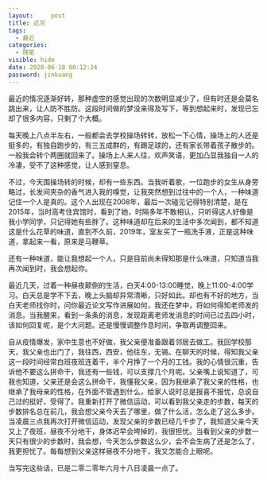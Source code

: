 ```yaml
---
layout:     post
title: 近况
tags:
  - 最近
categories:
  - 随笔
visible: hide
date: 2020-06-18 00:12:24
password: jinkuang
---
```


最近的情况逐渐好转，那种虚空的感觉出现的次数明显减少了，但有时还是会莫名跳出来，让人防不胜防。这段时间做的梦没来得及写下，等到想起来时，发现已忘却了很多内容，只剩了个大概。

每天晚上八点半左右，一般都会去学校操场转转，放松一下心情，操场上的人还是挺多的，有独自跑步的，有三五成群的，有踢足球的，还有家长带着孩子散步的。一般我会转个两圈就回来了。操场上人来人往，欢声笑语，更加凸显我独自一人的冷凄，受不了这种感觉，让人感到窒息。

<!--more-->

不过，今天围操场转的时候，却有一些东西。当我听着歌，一位跑步的女生从身旁略过，长发间夹杂的香气进入我的嗅觉，让我突然想到过往中的一个人，一种味道记住一个人是真的。这个人出现在2008年，最后一次碰见记得特别清楚，是在2015年，当时高考住宾馆时，看到了她，时隔多年不敢相认，只听得这人好像是我小学同学，只记得她有些胖了。这种味道却在后来的生活中多次闻到，都不知道这是什么花草的味道，直到不久前，2019年，室友买了一瓶洗手液，正是这种味道，拿起来一看，原来是马鞭草。

还有一种味道，能让我想起一个人，只是目前尚未得知那是什么味道，只知道当我再次闻到时，我会想起你。

最近几天，过着一种昼夜颠倒的生活，白天4:00-13:00睡觉，晚上11:00-4:00学习。白天总是学不下去，晚上头脑却异常清晰，只好如此。却也有不好的地方，当白天老师找你时，问你最近论文写作进展如何，我还在梦中，将如何得知老师发的消息。当我醒来，看到一条条的消息，发现距离老师发消息的时间已过去四小时，该如何回复呢，是个大问题。还是慢慢调整作息时间，争取再调整回来。

自从疫情爆发，家中生意也不好做，我父亲便准备跟着邻居去做工。我回学校那天，我父亲也出门了，我往西，西安，他往东，无锡。在聊天的时候，得知我父亲这一段时间经常白班夜班连着干，半个月挣了一个月的工钱。我的心情很沉重，告诉他不要这么拼命干，我还有一些钱，可以支撑几个月呢。父亲嘴上说知道了，可我也知道，父亲还是会这么拼命干，我懂我父亲，因为我继承了我父亲的性格，也继承了我母亲的性格，在外面不管遇到什么，给家人说时总是报喜不报忧，总说自己过的挺好，受得了。我重新打开了微信运动，可以看到我父亲走的步数，每天的步数排名总在前几，我会想父亲今天去了哪里，做了什么活，怎么走了这么多步。当凌晨三点我再次打开微信运动，发现父亲的步数已经几千步了，我知道父亲今天又上了夜班，昼夜不分地干，身体迟早会垮掉的，我很担忧。当看到父亲的步数一天只有很少的步数时，我会想，今天怎么步数这么少，会不会生病了还是怎么了，我更担忧了。每每想到父亲这样昼夜不分地干，我又怎能合上眼呢。

当写完这些话，已是二零二零年六月十八日凌晨一点了。

